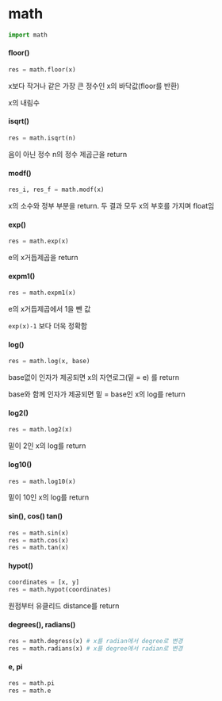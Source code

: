 # math

```python
import math
```



#### floor()

```python
res = math.floor(x)
```

x보다 작거나 같은 가장 큰 정수인 x의 바닥값(floor를 반환) 

x의 내림수





#### isqrt()

```python
res = math.isqrt(n)
```

음이 아닌 정수 n의 정수 제곱근을 return



#### modf()

```python
res_i, res_f = math.modf(x)
```

x의 소수와 정부 부분을 return.  두 결과 모두 x의 부호를 가지며 float임





#### exp()

```python
res = math.exp(x)
```

e의 x거듭제곱을 return





#### expm1()

```python
res = math.expm1(x)
```

e의 x거듭제곱에서 1을 뺀 값

`exp(x)-1` 보다 더욱 정확함





#### log()

```python
res = math.log(x, base)
```

base없이 인자가 제공되면 x의 자연로그(밑 = e) 를 return

base와 함께 인자가 제공되면 밑 = base인 x의 log를 return



#### log2()

```python
res = math.log2(x)
```

밑이 2인 x의 log를 return



#### log10()

```python
res = math.log10(x)
```

밑이 10인 x의 log를 return





#### sin(), cos() tan()

```python
res = math.sin(x)
res = math.cos(x)
res = math.tan(x)
```





#### hypot()

```python
coordinates = [x, y]
res = math.hypot(coordinates)
```

원점부터 유클리드 distance를 return





#### degrees(), radians()

```python
res = math.degress(x) # x를 radian에서 degree로 변경
res = math.radians(x) # x를 degree에서 radian로 변경
```





#### e, pi

```python
res = math.pi
res = math.e
```

